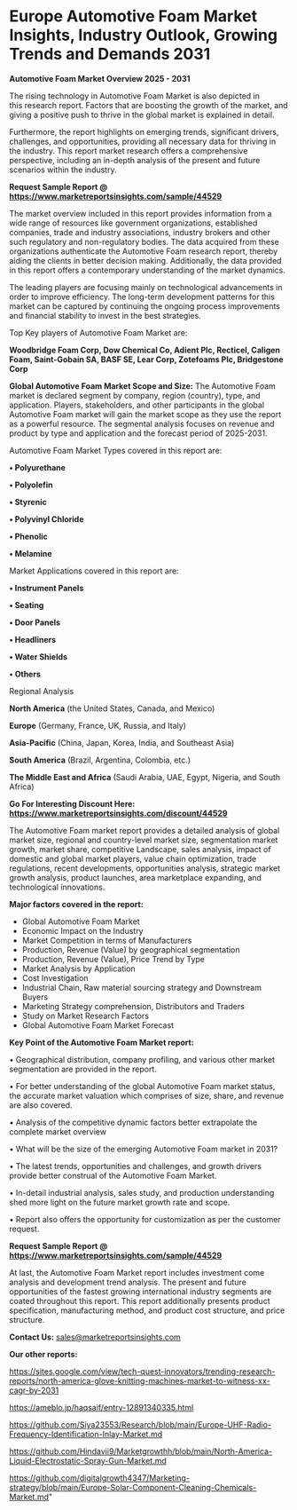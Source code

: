 # Europe Automotive Foam Market Insights, Industry Outlook, Growing Trends and Demands 2031

<Strong> Automotive Foam Market Overview 2025 - 2031</strong>

The rising technology in Automotive Foam Market is also depicted in this research report. Factors that are boosting the growth of the market, and giving a positive push to thrive in the global market is explained in detail.

Furthermore, the report highlights on emerging trends, significant drivers, challenges, and opportunities, providing all necessary data for thriving in the industry. This report market research offers a comprehensive perspective, including an in-depth analysis of the present and future scenarios within the industry.

<strong>Request Sample Report @ <a href=https://www.marketreportsinsights.com/sample/44529>https://www.marketreportsinsights.com/sample/44529</a></strong>

The market overview included in this report provides information from a wide range of resources like government organizations, established companies, trade and industry associations, industry brokers and other such regulatory and non-regulatory bodies. The data acquired from these organizations authenticate the Automotive Foam research report, thereby aiding the clients in better decision making. Additionally, the data provided in this report offers a contemporary understanding of the market dynamics.

The leading players are focusing mainly on technological advancements in order to improve efficiency. The long-term development patterns for this market can be captured by continuing the ongoing process improvements and financial stability to invest in the best strategies.

Top Key players of Automotive Foam Market are:

<strong>Woodbridge Foam Corp, Dow Chemical Co, Adient Plc, Recticel, Caligen Foam, Saint-Gobain SA, BASF SE, Lear Corp, Zotefoams Plc, Bridgestone Corp</strong>

<strong><b>Global Automotive Foam Market Scope and Size:</b></strong>
The Automotive Foam market is declared segment by company, region (country), type, and application. Players, stakeholders, and other participants in the global Automotive Foam market will gain the market scope as they use the report as a powerful resource. The segmental analysis focuses on revenue and product by type and application and the forecast period of 2025-2031.

Automotive Foam Market Types covered in this report are:

<strong>•  Polyurethane

•  Polyolefin

•  Styrenic

•  Polyvinyl Chloride

•  Phenolic

•  Melamine</strong>

Market Applications covered in this report are:

<strong>•  Instrument Panels

•  Seating

•  Door Panels

•  Headliners

•  Water Shields

•  Others</strong> 

Regional Analysis

<strong>North America</strong> (the United States, Canada, and Mexico)

<strong>Europe</strong> (Germany, France, UK, Russia, and Italy)

<strong>Asia-Pacific</strong> (China, Japan, Korea, India, and Southeast Asia)

<strong>South America</strong> (Brazil, Argentina, Colombia, etc.)

<strong>The Middle East and Africa</strong> (Saudi Arabia, UAE, Egypt, Nigeria, and South Africa)

<strong>Go For Interesting Discount Here: <a href=https://www.marketreportsinsights.com/discount/44529>https://www.marketreportsinsights.com/discount/44529</a></strong>

The Automotive Foam market report provides a detailed analysis of global market size, regional and country-level market size, segmentation market growth, market share, competitive Landscape, sales analysis, impact of domestic and global market players, value chain optimization, trade regulations, recent developments, opportunities analysis, strategic market growth analysis, product launches, area marketplace expanding, and technological innovations.

<strong><b>Major factors covered in the report:</b></strong>
<ul>
  <li>Global Automotive Foam Market </li>
  <li>Economic Impact on the Industry</li>
  <li>Market Competition in terms of Manufacturers</li>
  <li>Production, Revenue (Value) by geographical segmentation</li>
  <li>Production, Revenue (Value), Price Trend by Type</li>
  <li>Market Analysis by Application</li>
  <li>Cost Investigation</li>
  <li>Industrial Chain, Raw material sourcing strategy and Downstream Buyers</li>
  <li>Marketing Strategy comprehension, Distributors and Traders</li>
  <li>Study on Market Research Factors</li>
  <li>Global Automotive Foam Market Forecast</li>
</ul>

<strong><b>Key Point of the Automotive Foam Market report:</b></strong>

• Geographical distribution, company profiling, and various other market segmentation are provided in the report.

• For better understanding of the global Automotive Foam market status, the accurate market valuation which comprises of size, share, and revenue are also covered.

• Analysis of the competitive dynamic factors better extrapolate the complete market overview

• What will be the size of the emerging Automotive Foam market in 2031?

• The latest trends, opportunities and challenges, and growth drivers provide better construal of the Automotive Foam Market.

• In-detail industrial analysis, sales study, and production understanding shed more light on the future market growth rate and scope.

• Report also offers the opportunity for customization as per the customer request.

<strong>Request Sample Report @ <a href=https://www.marketreportsinsights.com/sample/44529>https://www.marketreportsinsights.com/sample/44529</a></strong>

At last, the Automotive Foam Market report includes investment come analysis and development trend analysis. The present and future opportunities of the fastest growing international industry segments are coated throughout this report. This report additionally presents product specification, manufacturing method, and product cost structure, and price structure.

<strong>Contact Us:</strong>
sales@marketreportsinsights.com

<strong>Our other reports:</strong>

<a href=https://sites.google.com/view/tech-quest-innovators/trending-research-reports/north-america-glove-knitting-machines-market-to-witness-xx-cagr-by-2031>https://sites.google.com/view/tech-quest-innovators/trending-research-reports/north-america-glove-knitting-machines-market-to-witness-xx-cagr-by-2031</a>

<a href=https://ameblo.jp/haqsaif/entry-12891340335.html>https://ameblo.jp/haqsaif/entry-12891340335.html</a>

<a href=https://github.com/Siya23553/Research/blob/main/Europe-UHF-Radio-Frequency-Identification-Inlay-Market.md>https://github.com/Siya23553/Research/blob/main/Europe-UHF-Radio-Frequency-Identification-Inlay-Market.md</a>

<a href=https://github.com/Hindavii9/Marketgrowthh/blob/main/North-America-Liquid-Electrostatic-Spray-Gun-Market.md>https://github.com/Hindavii9/Marketgrowthh/blob/main/North-America-Liquid-Electrostatic-Spray-Gun-Market.md</a>

<a href=https://github.com/digitalgrowth4347/Marketing-strategy/blob/main/Europe-Solar-Component-Cleaning-Chemicals-Market.md>https://github.com/digitalgrowth4347/Marketing-strategy/blob/main/Europe-Solar-Component-Cleaning-Chemicals-Market.md</a>"
